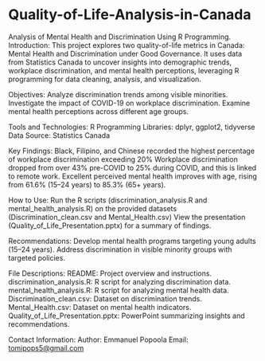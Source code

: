 # Quality-of-Life-Analysis-in-Canada
Analysis of Mental Health and Discrimination Using R Programming.
Introduction:
This project explores two quality-of-life metrics in Canada: Mental Health and Discrimination under Good Governance. It uses data from Statistics Canada to uncover insights into demographic trends, workplace discrimination, and mental health perceptions, leveraging R programming for data cleaning, analysis, and visualization.

Objectives:
Analyze discrimination trends among visible minorities.
Investigate the impact of COVID-19 on workplace discrimination.
Examine mental health perceptions across different age groups.

Tools and Technologies:
R Programming
Libraries: dplyr, ggplot2, tidyverse
Data Source: Statistics Canada

Key Findings:
Black, Filipino, and Chinese recorded the highest percentage of workplace discrimination exceeding 20%
Workplace discrimination dropped from over 43% pre-COVID to 25% during COVID, and this is linked to remote work.
Excellent perceived mental health improves with age, rising from 61.6% (15–24 years) to 85.3% (65+ years).

How to Use:
Run the R scripts (discrimination_analysis.R and mental_health_analysis.R) on the provided datasets (Discrimination_clean.csv and Mental_Health.csv)
View the presentation (Quality_of_Life_Presentation.pptx) for a summary of findings.

Recommendations:
Develop mental health programs targeting young adults (15–24 years).
Address discrimination in visible minority groups with targeted policies.

File Descriptions:
README: Project overview and instructions.
discrimination_analysis.R: R script for analyzing discrimination data.
mental_health_analysis.R: R script for analyzing mental health data.
Discrimination_clean.csv: Dataset on discrimination trends.
Mental_Health.csv: Dataset on mental health indicators.
Quality_of_Life_Presentation.pptx: PowerPoint summarizing insights and recommendations.

Contact Information:
Author: Emmanuel Popoola
Email: tomipops5@gmail.com
